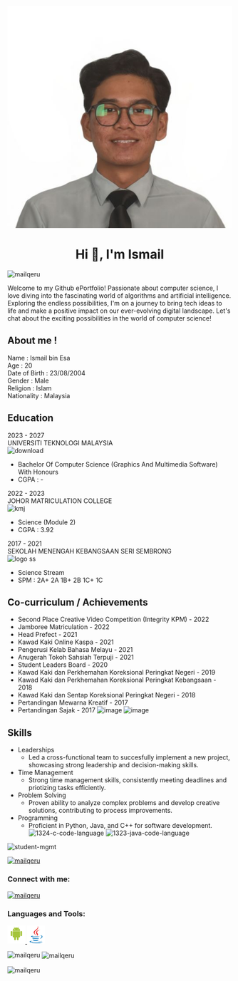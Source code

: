 <div align="center">
  <img src="https://github.com/Mailqeru/Mailqeru/blob/main/A23CS0086.JPG?raw=true" alt="Ismail">
</div>

<h1 align="center">Hi 👋, I'm Ismail</h1> <p align="left"> <img src="https://komarev.com/ghpvc/?username=mailqeru&label=Profile%20views&color=0e75b6&style=flat" alt="mailqeru" /> </p>  


Welcome to my Github ePortfolio!
Passionate about computer science, I love diving into the fascinating world of algorithms and artificial intelligence. Exploring the endless possibilities, I'm on a journey to bring tech ideas to life and make a positive impact on our ever-evolving digital landscape. Let's chat about the exciting possibilities in the world of computer science!

## About me !
 Name : Ismail bin Esa  
 Age : 20   
 Date of Birth : 23/08/2004  
 Gender : Male  
 Religion : Islam  
 Nationality : Malaysia  
 
## Education
2023 - 2027  
UNIVERSITI TEKNOLOGI MALAYSIA  
![download](https://github.com/Mailqeru/Mailqeru/assets/148432122/d0a7b9fa-193e-448c-9216-370edc1fd834)
* Bachelor Of Computer Science (Graphics And Multimedia Software) With Honours
* CGPA : -

2022 - 2023  
JOHOR MATRICULATION COLLEGE  
![kmj](https://github.com/Mailqeru/Mailqeru/assets/148432122/de7d0b31-74f2-4166-bee4-60f8f96f606f)
* Science (Module 2)  
* CGPA : 3.92

2017 - 2021  
SEKOLAH MENENGAH KEBANGSAAN SERI SEMBRONG  
![logo ss](https://github.com/Mailqeru/Mailqeru/assets/148432122/08a0ffcf-e55d-4254-a08c-8ab763c313ce)
* Science Stream 
* SPM : 2A+ 2A 1B+ 2B 1C+ 1C

## Co-curriculum / Achievements  
* Second Place Creative Video Competition (Integrity KPM) - 2022  
* Jamboree Matriculation - 2022
* Head Prefect - 2021
* Kawad Kaki Online Kaspa - 2021
* Pengerusi Kelab Bahasa Melayu - 2021
* Anugerah Tokoh Sahsiah Terpuji - 2021
* Student Leaders Board - 2020
* Kawad Kaki dan Perkhemahan Koreksional Peringkat Negeri - 2019
* Kawad Kaki dan Perkhemahan Koreksional Peringkat Kebangsaan - 2018
* Kawad Kaki dan Sentap Koreksional Peringkat Negeri - 2018
* Pertandingan Mewarna Kreatif - 2017
* Pertandingan Sajak - 2017
![image](https://github.com/Mailqeru/Mailqeru/assets/148432122/6f6ddb12-8517-4aa7-b303-dc339a81784e) ![image](https://github.com/Mailqeru/Mailqeru/assets/148432122/296a4cbf-8161-4fd0-a0e0-77d544a6dfdf)



## Skills  
* Leaderships
  - Led a cross-functional team to succesfully implement a new project, showcasing strong leadership and decision-making skills.
* Time Management
  - Strong time management skills, consistently meeting deadlines and priotizing tasks efficiently.
* Problem Solving
  - Proven ability to analyze complex problems and develop creative solutions, contributing to process improvements.
* Programming
  - Proficient in Python, Java, and C++ for software development. 
![1324-c-code-language](https://github.com/Mailqeru/pc-assemble-TIS/assets/148432122/ae003458-2cf1-46f0-87b5-2e3cb71a367a) ![1323-java-code-language](https://github.com/Mailqeru/pc-assemble-TIS/assets/148432122/70a63187-7f8d-495f-ab47-caf0234063eb)



![student-mgmt](https://github.com/Mailqeru/Mailqeru/assets/148432122/dc9d46a4-9fff-40b2-a44a-387b554a442a) 







<p align="left"> <a href="https://github.com/ryo-ma/github-profile-trophy"><img src="https://github-profile-trophy.vercel.app/?username=mailqeru" alt="mailqeru" /></a> </p>

<h3 align="left">Connect with me:</h3>
<p align="left">
<a href="https://www.youtube.com/c/mailqeru" target="blank"><img align="center" src="https://raw.githubusercontent.com/rahuldkjain/github-profile-readme-generator/master/src/images/icons/Social/youtube.svg" alt="mailqeru" height="30" width="40" /></a>
</p>

<h3 align="left">Languages and Tools:</h3>
<p align="left"> <a href="https://developer.android.com" target="_blank" rel="noreferrer"> <img src="https://raw.githubusercontent.com/devicons/devicon/master/icons/android/android-original-wordmark.svg" alt="android" width="40" height="40"/> </a> <a href="https://www.java.com" target="_blank" rel="noreferrer"> <img src="https://raw.githubusercontent.com/devicons/devicon/master/icons/java/java-original.svg" alt="java" width="40" height="40"/> </a> </p>

<p><img align="left" src="https://github-readme-stats.vercel.app/api/top-langs?username=mailqeru&show_icons=true&locale=en&layout=compact" alt="mailqeru" /></p>

<p>&nbsp;<img align="center" src="https://github-readme-stats.vercel.app/api?username=mailqeru&show_icons=true&locale=en" alt="mailqeru" /></p>

<p><img align="center" src="https://github-readme-streak-stats.herokuapp.com/?user=mailqeru&" alt="mailqeru" /></p>


